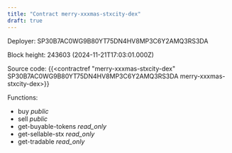 ```yaml
---
title: "Contract merry-xxxmas-stxcity-dex"
draft: true
---
```

Deployer: SP30B7AC0WG9B80YT75DN4HV8MP3C6Y2AMQ3RS3DA


 



Block height: 243603 (2024-11-21T17:03:01.000Z)

Source code: {{<contractref "merry-xxxmas-stxcity-dex" SP30B7AC0WG9B80YT75DN4HV8MP3C6Y2AMQ3RS3DA merry-xxxmas-stxcity-dex>}}

Functions:

* buy _public_
* sell _public_
* get-buyable-tokens _read_only_
* get-sellable-stx _read_only_
* get-tradable _read_only_
